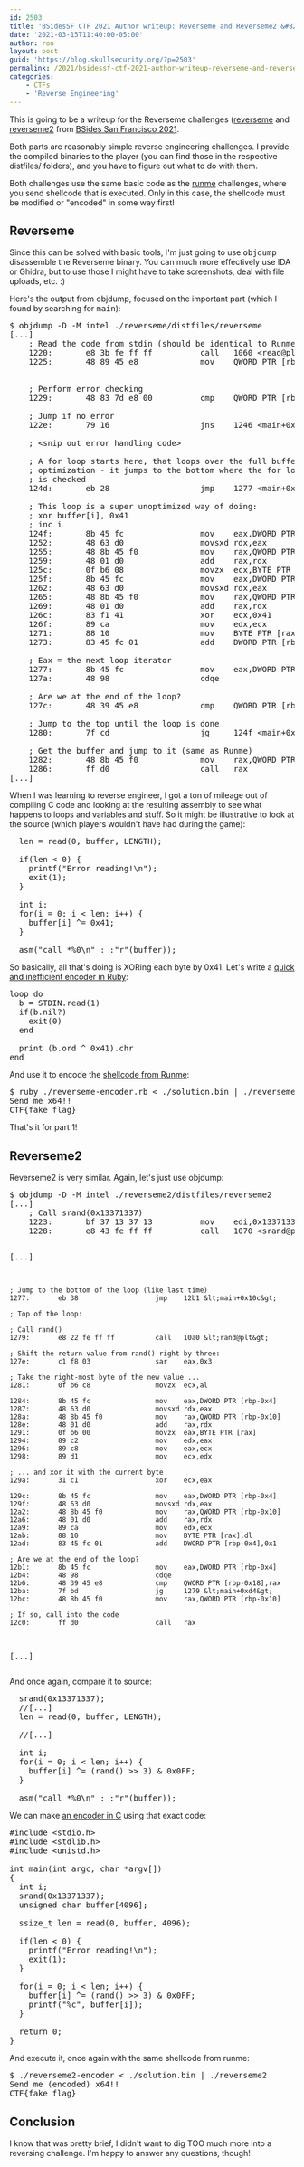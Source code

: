 ```yaml
---
id: 2503
title: 'BSidesSF CTF 2021 Author writeup: Reverseme and Reverseme2 &#8211; simpler reverse engineering challenges'
date: '2021-03-15T11:40:00-05:00'
author: ron
layout: post
guid: 'https://blog.skullsecurity.org/?p=2503'
permalink: /2021/bsidessf-ctf-2021-author-writeup-reverseme-and-reverseme2-simpler-reverse-engineering-challenges
categories:
    - CTFs
    - 'Reverse Engineering'
---
```


This is going to be a writeup for the Reverseme challenges (<a href="https://github.com/BSidesSF/ctf-2021-release/tree/main/reverseme">reverseme</a> and <a href="https://github.com/BSidesSF/ctf-2021-release/tree/main/reverseme2">reverseme2</a> from <a href="https://ctftime.org/event/1299">BSides San Francisco 2021</a>.

Both parts are reasonably simple reverse engineering challenges. I provide the compiled binaries to the player (you can find those in the respective distfiles/ folders), and you have to figure out what to do with them.

Both challenges use the same basic code as the <a href="https://blog.skullsecurity.org/2021/bsidessf-ctf-2021-author-writeup-shellcode-primer-runme-runme2-and-runme3">runme</a> challenges, where you send shellcode that is executed. Only in this case, the shellcode must be modified or "encoded" in some way first!
<!--more-->
<h2>Reverseme</h2>
Since this can be solved with basic tools, I'm just going to use <tt>objdump</tt> disassemble the Reverseme binary. You can much more effectively use IDA or Ghidra, but to use those I might have to take screenshots, deal with file uploads, etc. :)

Here's the output from objdump, focused on the important part (which I found by searching for <tt>main</tt>):
<pre>$ objdump -D -M intel ./reverseme/distfiles/reverseme
[...]
    ; Read the code from stdin (should be identical to Runme)
    1220:       e8 3b fe ff ff          call   1060 &lt;read@plt&gt;
    1225:       48 89 45 e8             mov    QWORD PTR [rbp-0x18],rax


    ; Perform error checking
    1229:       48 83 7d e8 00          cmp    QWORD PTR [rbp-0x18],0x0

    ; Jump if no error
    122e:       79 16                   jns    1246 &lt;main+0xc1&gt;

    ; &lt;snip out error handling code&gt;

    ; A for loop starts here, that loops over the full buffer. This is a small
    ; optimization - it jumps to the bottom where the for loop's exit condition
    ; is checked
    124d:       eb 28                   jmp    1277 &lt;main+0xf2&gt;

    ; This loop is a super unoptimized way of doing:
    ; xor buffer[i], 0x41
    ; inc i
    124f:       8b 45 fc                mov    eax,DWORD PTR [rbp-0x4]
    1252:       48 63 d0                movsxd rdx,eax
    1255:       48 8b 45 f0             mov    rax,QWORD PTR [rbp-0x10]
    1259:       48 01 d0                add    rax,rdx
    125c:       0f b6 08                movzx  ecx,BYTE PTR [rax]
    125f:       8b 45 fc                mov    eax,DWORD PTR [rbp-0x4]
    1262:       48 63 d0                movsxd rdx,eax
    1265:       48 8b 45 f0             mov    rax,QWORD PTR [rbp-0x10]
    1269:       48 01 d0                add    rax,rdx
    126c:       83 f1 41                xor    ecx,0x41
    126f:       89 ca                   mov    edx,ecx
    1271:       88 10                   mov    BYTE PTR [rax],dl
    1273:       83 45 fc 01             add    DWORD PTR [rbp-0x4],0x1

    ; Eax = the next loop iterator
    1277:       8b 45 fc                mov    eax,DWORD PTR [rbp-0x4]
    127a:       48 98                   cdqe   

    ; Are we at the end of the loop?
    127c:       48 39 45 e8             cmp    QWORD PTR [rbp-0x18],rax

    ; Jump to the top until the loop is done
    1280:       7f cd                   jg     124f &lt;main+0xca&gt;

    ; Get the buffer and jump to it (same as Runme)
    1282:       48 8b 45 f0             mov    rax,QWORD PTR [rbp-0x10]
    1286:       ff d0                   call   rax
[...]
</pre>
When I was learning to reverse engineer, I got a ton of mileage out of compiling C code and looking at the resulting assembly to see what happens to loops and variables and stuff. So it might be illustrative to look at the source (which players wouldn't have had during the game):
<pre>  len = read(<span class="Number">0</span>, buffer, LENGTH);

  <span class="Conditional">if</span>(len &lt; <span class="Number">0</span>) {
    printf(<span class="String">"Error reading!</span><span class="SpecialChar">\n</span><span class="String">"</span>);
    exit(<span class="Number">1</span>);
  }

  <span class="Type">int</span> i;
  <span class="Repeat">for</span>(i = <span class="Number">0</span>; i &lt; len; i++) {
    buffer[i] ^= <span class="Number">0x41</span>;
  }

  <span class="Statement">asm</span>(<span class="String">"call *%0</span><span class="SpecialChar">\n</span><span class="String">"</span> : :<span class="String">"r"</span>(buffer));
</pre>
So basically, all that's doing is XORing each byte by 0x41. Let's write a <a href="https://github.com/BSidesSF/ctf-2021-release/blob/main/reverseme/solution/encode.rb">quick and inefficient encoder in Ruby</a>:
<pre><span class="Statement">loop</span> <span class="Statement">do</span>
  b = <span class="Identifier">STDIN</span>.read(<span class="Number">1</span>)
  <span class="Statement">if</span>(b.nil?)
    <span class="Statement">exit</span>(<span class="Number">0</span>)
  <span class="Statement">end</span>

  print (b.ord ^ <span class="Number">0x41</span>).chr
end
</pre>
And use it to encode the <a href="https://github.com/BSidesSF/ctf-2021-release/tree/main/runme/solution">shellcode from Runme</a>:
<pre>$ ruby ./reverseme-encoder.rb &lt; ./solution.bin | ./reverseme
Send me x64!!
CTF{fake_flag}
</pre>
That's it for part 1!
<h2>Reverseme2</h2>
Reverseme2 is very similar. Again, let's just use objdump:
<pre>$ objdump -D -M intel ./reverseme2/distfiles/reverseme2
[...]
    ; Call srand(0x13371337)
    1223:       bf 37 13 37 13          mov    edi,0x13371337
    1228:       e8 43 fe ff ff          call   1070 &lt;srand@plt&gt;

[...]

    ; Jump to the bottom of the loop (like last time)
    1277:       eb 38                   jmp    12b1 &lt;main+0x10c&gt;

    ; Top of the loop:

    ; Call rand()
    1279:       e8 22 fe ff ff          call   10a0 &lt;rand@plt&gt;

    ; Shift the return value from rand() right by three:
    127e:       c1 f8 03                sar    eax,0x3

    ; Take the right-most byte of the new value ...
    1281:       0f b6 c8                movzx  ecx,al

    1284:       8b 45 fc                mov    eax,DWORD PTR [rbp-0x4]
    1287:       48 63 d0                movsxd rdx,eax
    128a:       48 8b 45 f0             mov    rax,QWORD PTR [rbp-0x10]
    128e:       48 01 d0                add    rax,rdx
    1291:       0f b6 00                movzx  eax,BYTE PTR [rax]
    1294:       89 c2                   mov    edx,eax
    1296:       89 c8                   mov    eax,ecx
    1298:       89 d1                   mov    ecx,edx

    ; ... and xor it with the current byte
    129a:       31 c1                   xor    ecx,eax

    129c:       8b 45 fc                mov    eax,DWORD PTR [rbp-0x4]
    129f:       48 63 d0                movsxd rdx,eax
    12a2:       48 8b 45 f0             mov    rax,QWORD PTR [rbp-0x10]
    12a6:       48 01 d0                add    rax,rdx
    12a9:       89 ca                   mov    edx,ecx
    12ab:       88 10                   mov    BYTE PTR [rax],dl
    12ad:       83 45 fc 01             add    DWORD PTR [rbp-0x4],0x1

    ; Are we at the end of the loop?
    12b1:       8b 45 fc                mov    eax,DWORD PTR [rbp-0x4]
    12b4:       48 98                   cdqe   
    12b6:       48 39 45 e8             cmp    QWORD PTR [rbp-0x18],rax
    12ba:       7f bd                   jg     1279 &lt;main+0xd4&gt;
    12bc:       48 8b 45 f0             mov    rax,QWORD PTR [rbp-0x10]

    ; If so, call into the code
    12c0:       ff d0                   call   rax
[...]
</pre>
And once again, compare it to source:
<pre>  srand(<span class="Number">0x13371337</span>);
  <span class="Comment">//[...]</span>
  len = read(<span class="Number">0</span>, buffer, LENGTH);

  <span class="Comment">//[...]</span>

  <span class="Type">int</span> i;
  <span class="Repeat">for</span>(i = <span class="Number">0</span>; i &lt; len; i++) {
    buffer[i] ^= (rand() &gt;&gt; <span class="Number">3</span>) &amp; <span class="Number">0x0FF</span>;
  }

  <span class="Statement">asm</span>(<span class="String">"call *%0</span><span class="SpecialChar">\n</span><span class="String">"</span> : :<span class="String">"r"</span>(buffer));
</pre>
We can make <a href="https://github.com/BSidesSF/ctf-2021-release/blob/main/reverseme2/solution/encode.c">an encoder in C</a> using that exact code:
<pre><span class="Include">#include </span><span class="String">&lt;stdio.h&gt;</span>
<span class="Include">#include </span><span class="String">&lt;stdlib.h&gt;</span>
<span class="Include">#include </span><span class="String">&lt;unistd.h&gt;</span>

<span class="Type">int</span> main(<span class="Type">int</span> argc, <span class="Type">char</span> *argv[])
{
  <span class="Type">int</span> i;
  srand(<span class="Number">0x13371337</span>);
  <span class="Type">unsigned</span> <span class="Type">char</span> buffer[<span class="Number">4096</span>];

  <span class="Type">ssize_t</span> len = read(<span class="Number">0</span>, buffer, <span class="Number">4096</span>);

  <span class="Conditional">if</span>(len &lt; <span class="Number">0</span>) {
    printf(<span class="String">"Error reading!</span><span class="SpecialChar">\n</span><span class="String">"</span>);
    exit(<span class="Number">1</span>);
  }

  <span class="Repeat">for</span>(i = <span class="Number">0</span>; i &lt; len; i++) {
    buffer[i] ^= (rand() &gt;&gt; <span class="Number">3</span>) &amp; <span class="Number">0x0FF</span>;
    printf(<span class="String">"</span><span class="SpecialChar">%c</span><span class="String">"</span>, buffer[i]);
  }

  <span class="Statement">return</span> <span class="Number">0</span>;
}
</pre>
And execute it, once again with the same shellcode from runme:
<pre>$ ./reverseme2-encoder &lt; ./solution.bin | ./reverseme2
Send me (encoded) x64!!
CTF{fake_flag}
</pre>
<h2>Conclusion</h2>
I know that was pretty brief, I didn't want to dig TOO much more into a reversing challenge. I'm happy to answer any questions, though!